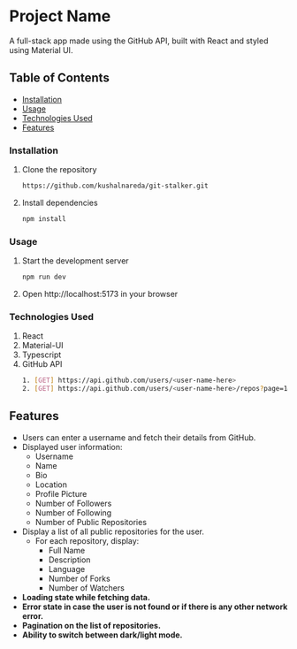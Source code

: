 # Project Name

A full-stack app made using the GitHub API, built with React and styled using Material UI.

## Table of Contents

- [Installation](#installation)
- [Usage](#usage)
- [Technologies Used](#technologies-used)
- [Features](#features)

### Installation

1. Clone the repository
   ```sh
   https://github.com/kushalnareda/git-stalker.git
   
2. Install dependencies
   ```sh
   npm install

### Usage

1. Start the development server
   ```sh
   npm run dev
   
2. Open http://localhost:5173 in your browser

### Technologies Used

1. React
2. Material-UI
3. Typescript
4. GitHub API
   ```sh
   1. [GET] https://api.github.com/users/<user-name-here>
   2. [GET] https://api.github.com/users/<user-name-here>/repos?page=1&per_page=10


## Features

- Users can enter a username and fetch their details from GitHub.
- Displayed user information:
  - Username
  - Name
  - Bio
  - Location
  - Profile Picture
  - Number of Followers
  - Number of Following
  - Number of Public Repositories
- Display a list of all public repositories for the user.
  - For each repository, display:
    - Full Name
    - Description
    - Language
    - Number of Forks
    - Number of Watchers
- **Loading state while fetching data.**
- **Error state in case the user is not found or if there is any other network error.**
- **Pagination on the list of repositories.**
- **Ability to switch between dark/light mode.**

